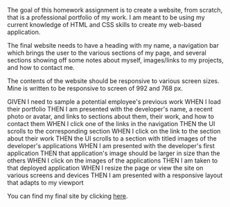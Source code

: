 The goal of this homework assignment is to create a website, from scratch, that is a professional portfolio of my work. I am meant to be using my current knowledge of HTML and CSS skills to create my web-based application. 

The final website needs to have a heading with my name, a navigation bar which brings the user to the various sections of my page, and several sections showing off some notes about myself, images/links to my projects, and how to contact me. 

The contents of the website should be responsive to various screen sizes. Mine is written to be responsive to screen of 992 and 768 px. 

GIVEN I need to sample a potential employee's previous work
WHEN I load their portfolio
THEN I am presented with the developer's name, a recent photo or avatar, and links to sections about them, their work, and how to contact them
WHEN I click one of the links in the navigation
THEN the UI scrolls to the corresponding section
WHEN I click on the link to the section about their work
THEN the UI scrolls to a section with titled images of the developer's applications
WHEN I am presented with the developer's first application
THEN that application's image should be larger in size than the others
WHEN I click on the images of the applications
THEN I am taken to that deployed application
WHEN I resize the page or view the site on various screens and devices
THEN I am presented with a responsive layout that adapts to my viewport



You can find my final site by clicking [here](https://elarso2.github.io/Professional-Portfolio/).
